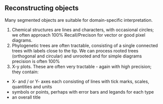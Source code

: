 ## **Reconstructing objects**
Many segmented objects are suitable for domain-specific interpretation. 

 1. Chemical structures are lines and characters, with occasional circles; we often approach 100% Recall/Precison for vector or good pixel diagrams. 
 2. Phylogenetic trees are often tractable, consisting of a single connected trees with labels close to the tip. We can process rooted trees (orthogonal and circular) and unrooted and for simple diagrams precision is often 100%
 3. X-y plots. These are often very tractable - again with high precision; they contain:
 
  *  X- and / or Y- axes each consisting of lines with tick marks, scales, quantities and units
  *  symbols or points, perhaps with error bars and legands for each type
  * an overall title
